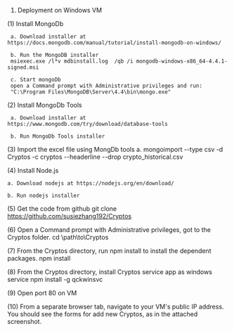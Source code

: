 1. Deployment on Windows VM
 
 (1) Install MongoDb
     
	 a. Download installer at https://docs.mongodb.com/manual/tutorial/install-mongodb-on-windows/
	 	 
	 b. Run the MongoDB installer
	 msiexec.exe /l*v mdbinstall.log  /qb /i mongodb-windows-x86_64-4.4.1-signed.msi
	 
	 c. Start mongoDb 
	 open a Command prompt with Administrative privileges and run:
	 "C:\Program Files\MongoDB\Server\4.4\bin\mongo.exe"

(2) Install MongoDb Tools
     
	 a. Download installer at https://www.mongodb.com/try/download/database-tools

	 b. Run MongoDb Tools installer

(3) Import the excel file using MongDb tools
    	a. mongoimport --type csv -d Cryptos -c cryptos --headerline --drop crypto_historical.csv
	 
(4) Install Node.js

    a. Download nodejs at https://nodejs.org/en/download/
	
	b. Run nodejs installer
	
(5) Get the code from github
    git clone https://github.com/susiezhang192/Cryptos

(6) Open a Command prompt with Administrative privileges, got to the Cryptos folder.
    cd \path\to\Cryptos
	
(7) From the Cryptos directory, run npm install to install the dependent packages.
    npm install
	
(8) From the Cryptos directory, install Cryptos service app as windows service
    npm install -g qckwinsvc

(9) Open port 80 on VM	

(10) From a separate browser tab, navigate to your VM's public IP address.
    You should see the forms for add new Cryptos, as in the attached screenshot.
